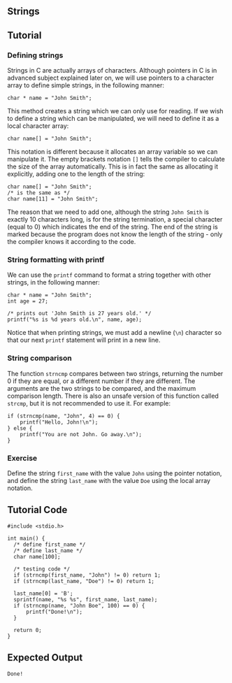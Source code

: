 Strings
-------

Tutorial
--------

### Defining strings

Strings in C are actually arrays of characters. Although pointers in C is in advanced subject explained later on, we will use pointers to
a character array to define simple strings, in the following manner:

    char * name = "John Smith";

This method creates a string which we can only use for reading. 
If we wish to define a string which can be manipulated, we will need to define it as a local character array:

    char name[] = "John Smith";

This notation is different because it allocates an array variable so we can manipulate it. The empty brackets notation `[]` tells the
compiler to calculate the size of the array automatically. This is in fact the same as allocating it explicitly, adding one to 
the length of the string:

    char name[] = "John Smith";
    /* is the same as */
    char name[11] = "John Smith";

The reason that we need to add one, although the string `John Smith` is exactly 10 characters long, is for the string termination,
a special character (equal to 0) which indicates the end of the string. The end of the string is marked because the program
does not know the length of the string - only the compiler knows it according to the code.

### String formatting with printf

We can use the `printf` command to format a string together with other strings, in the following manner:

    char * name = "John Smith";
    int age = 27;

    /* prints out 'John Smith is 27 years old.' */
    printf("%s is %d years old.\n", name, age);

Notice that when printing strings, we must add a newline (`\n`) character so that our next `printf` statement will print in a new line.

### String comparison

The function `strncmp` compares between two strings, returning the number 0 if they are equal, or a different number if they are different.
The arguments are the two strings to be compared, and the maximum comparison length. There is also an unsafe version of this function
called `strcmp`, but it is not recommended to use it. For example:

    if (strncmp(name, "John", 4) == 0) {
        printf("Hello, John!\n");
    } else {
        printf("You are not John. Go away.\n");
    }

### Exercise

Define the string `first_name` with the value `John` using the pointer notation, and define the string `last_name` with the value `Doe`
using the local array notation.

Tutorial Code
-------------

	#include <stdio.h>
	
	int main() {
	  /* define first_name */
	  /* define last_name */
	  char name[100];

	  /* testing code */
	  if (strncmp(first_name, "John") != 0) return 1;
	  if (strncmp(last_name, "Doe") != 0) return 1;

	  last_name[0] = 'B';
	  sprintf(name, "%s %s", first_name, last_name);
	  if (strncmp(name, "John Boe", 100) == 0) {
	      printf("Done!\n");
	  }

	  return 0;
	}


Expected Output
---------------
	Done!


